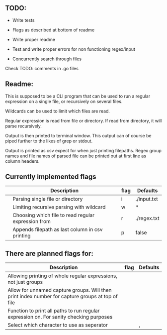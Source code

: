 ## TODO:
  
 * Write tests
  
 * Flags as described at bottom of readme

 * Write proper readme

 * Test and write proper errors for non functioning regex/input

 * Concurrently search through files

Check TODO: comments in .go files
## Readme:

  This is supposed to be a CLI program that can be used to run a regular expression on a single file, or recursively on several files. 
      
  Wildcards can be used to limit which files are read.  
  
  Regular expression is read from file or directory. If read from directory, it will parse recursively.  
  
  Output is then printed to terminal window. This output can of course be piped further to the likes of grep or stdout.  
  
  Output is printed as csv expect for when just printing filepaths. 
  Regex group names and file names of parsed file can be printed out at first line as column headers.

## Currently implemented flags

|   | Description                                           | flag   | Defaults      |
|---|-------------------------------------------------------|--------|---------------|
|   | Parsing single file or directory                      | i      | ./input.txt   |
|   | Limiting recursive parsing with wildcard              | w      | *             |
|   | Choosing which file to read regular expression from   | r      | ./regex.txt   |
|   | Appends filepath as last column in csv printing       | p      | false         |


## There are planned flags for: 
| Description                                                                                        | flag | Defaults |
|----------------------------------------------------------------------------------------------------|------|----------|
| Allowing printing of whole regular expressions, not just groups                                    |      |          |
| Allow for unnamed capture groups. Will then print index number for capture groups at top of file   |      |          |
| Function to print all paths to run regular expression on. For sanity checking purposes             |      |          |
| Select which character to use as seperator                                                         |      |      ,   |
